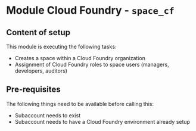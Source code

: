 # Module Cloud Foundry - `space_cf`

## Content of setup

This module is executing the following tasks:

- Creates a space within a Cloud Foundry organization
- Assignment of Cloud Foundry roles to space users (managers, developers, auditors)

## Pre-requisites

The following things need to be available before calling this:

- Subaccount needs to exist
- Subaccount needs to have a Cloud Foundry environment already setup
